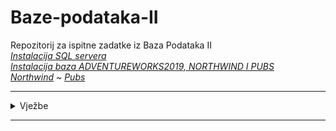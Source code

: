 # Baze-podataka-II
Repozitorij za ispitne zadatke iz Baza Podataka II <br>
_[Instalacija SQL servera](https://github.com/saranur/Baze-podataka-II/raw/main/Materijali/BP2_InstaliranjeSQLServera_2019.pptx)_ <br>
_[Instalacija baza ADVENTUREWORKS2019, NORTHWIND I PUBS](https://github.com/saranur/Baze-podataka-II/raw/main/Materijali/BPII_AdventureWorks_Northwind_Pubs_setup.pptx)_<br>
_[Northwind](https://raw.githubusercontent.com/saranur/Baze-podataka-II/main/Materijali/instnwnd.sql?token=GHSAT0AAAAAABSC56OMSGAXPCP4NWLYKDO6YR4XV7A)_ ~
_[Pubs](https://raw.githubusercontent.com/saranur/Baze-podataka-II/main/Materijali/instpubs.sql?token=GHSAT0AAAAAABSC56OMDV5T56WCNG4T4FLAYR4XWWA)_
<hr>

<details>
  <summary>Vježbe</summary><br>

  [Vježba 1](https://github.com/saranur/Baze-podataka-II/blob/main/Vje%C5%BEbe/Vje%C5%BEba%201/Vjezba_1_1.sql) ~ [Postavka](https://github.com/saranur/Baze-podataka-II/blob/main/Vje%C5%BEbe/Vje%C5%BEba%201/Vje%C5%BEba_1_Postavka.pdf) ~ [Zadatak 2](https://github.com/saranur/Baze-podataka-II/blob/main/Vje%C5%BEbe/Vje%C5%BEba%201/Vjezba_1_Z2.sql) ~ [Notes](https://github.com/saranur/Baze-podataka-II/blob/main/Vje%C5%BEbe/Vje%C5%BEba%201/Vje%C5%BEbe%201%20-%20Notes.md)
  
  [Vježba 2](https://github.com/saranur/Baze-podataka-II/blob/main/Vje%C5%BEbe/Vje%C5%BEba%202/Vjezba2.sql) ~ [Postavka](https://github.com/saranur/Baze-podataka-II/raw/main/Vje%C5%BEbe/Vje%C5%BEba%202/Vje%C5%BEba%202.docx) ~ [Zadaci Za Vježbu 2](https://github.com/saranur/Baze-podataka-II/blob/main/Vje%C5%BEbe/Vje%C5%BEba%202/ZadaciZaVjezbu2.sql)
  
  [Vježbe 3](https://github.com/saranur/Baze-podataka-II/blob/main/Vje%C5%BEbe/Vje%C5%BEba%203/Vjezba_3.sql) ~ [Postavka](https://github.com/saranur/Baze-podataka-II/blob/main/Vje%C5%BEbe/Vje%C5%BEba%203/Vje%C5%BEba%203.docx?raw=true) 
  
  
  [Vježbe 4](https://github.com/saranur/Baze-podataka-II/blob/main/Vje%C5%BEbe/Vje%C5%BEba%204/Vjezba4.sql) ~ [Postavka](https://github.com/saranur/Baze-podataka-II/raw/main/Vje%C5%BEbe/Vje%C5%BEba%204/Vje%C5%BEba%204.docx)
  
  [Vježbe 5](https://github.com/saranur/Baze-podataka-II/blob/main/Vje%C5%BEbe/Vje%C5%BEba%205/Vjezba_5.sql) ~ [Postavka](https://github.com/saranur/Baze-podataka-II/raw/main/Vje%C5%BEbe/Vje%C5%BEba%205/Vje%C5%BEba%205.docx)
  
  [Vježbe 6](https://github.com/saranur/Baze-podataka-II/blob/main/Vje%C5%BEbe/Vje%C5%BEbe%206/Vje%C5%BEba_6.sql) ~ [Postavka](https://github.com/saranur/Baze-podataka-II/raw/main/Vje%C5%BEbe/Vje%C5%BEbe%206/Vje%C5%BEba%206.docx) [Baza Test](https://github.com/saranur/Baze-podataka-II/blob/main/Vje%C5%BEbe/Vje%C5%BEbe%206/Vje%C5%BEba_6_baza_Test.sql)
  
  [Vježbe 7](https://github.com/saranur/Baze-podataka-II/blob/main/Vje%C5%BEbe/Vjezbe%207/Vje%C5%BEba%207.sql) ~ [Postavka](https://github.com/saranur/Baze-podataka-II/raw/main/Vje%C5%BEbe/Vjezbe%207/Vje%C5%BEba%207.pdf)
  
  [Vježbe 8]() ~ [Postavka]()
  
  [Vježbe 9]() ~ [Postavka]()  
  
  [Vježbe 10]() ~ [Postavka]()
  
  [Vježbe 11]() ~ [Postavka]()
  
  [Vježbe 12]() ~ [Postavka]()
  
</details>
<hr>
  


